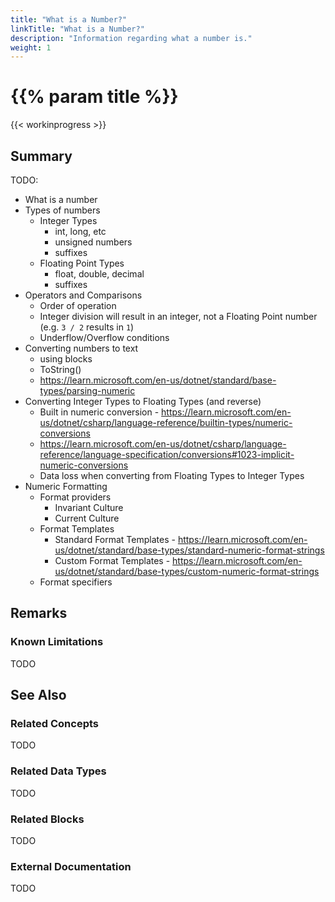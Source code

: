 ```yaml
---
title: "What is a Number?"
linkTitle: "What is a Number?"
description: "Information regarding what a number is."
weight: 1
---
```


# {{% param title %}}

{{< workinprogress >}}

## Summary

TODO:

- What is a number
- Types of numbers
  - Integer Types
    - int, long, etc
    - unsigned numbers
    - suffixes
  - Floating Point Types
    - float, double, decimal
    - suffixes
- Operators and Comparisons
  - Order of operation
  - Integer division will result in an integer, not a Floating Point number (e.g. `3 / 2` results in `1`)
  - Underflow/Overflow conditions
- Converting numbers to text
  - using blocks
  - ToString()
  - https://learn.microsoft.com/en-us/dotnet/standard/base-types/parsing-numeric
- Converting Integer Types to Floating Types (and reverse)
  - Built in numeric conversion - https://learn.microsoft.com/en-us/dotnet/csharp/language-reference/builtin-types/numeric-conversions
  - https://learn.microsoft.com/en-us/dotnet/csharp/language-reference/language-specification/conversions#1023-implicit-numeric-conversions
  - Data loss when converting from Floating Types to Integer Types
- Numeric Formatting
  - Format providers
    - Invariant Culture
    - Current Culture
  - Format Templates
    - Standard Format Templates - https://learn.microsoft.com/en-us/dotnet/standard/base-types/standard-numeric-format-strings
    - Custom Format Templates - https://learn.microsoft.com/en-us/dotnet/standard/base-types/custom-numeric-format-strings
  - Format specifiers

## Remarks

### Known Limitations

TODO

## See Also

### Related Concepts

TODO

### Related Data Types

TODO

### Related Blocks

TODO

### External Documentation

TODO
